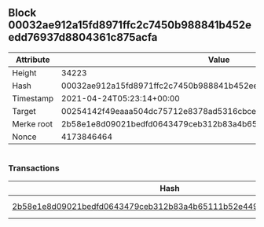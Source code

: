 ## Block 00032ae912a15fd8971ffc2c7450b988841b452eedd76937d8804361c875acfa

Attribute | Value
--- | ---
Height | 34223
Hash | 00032ae912a15fd8971ffc2c7450b988841b452eedd76937d8804361c875acfa
Timestamp | 2021-04-24T05:23:14+00:00
Target | 00254142f49eaaa504dc75712e8378ad5316cbcead634704b3734b6271167cc4
Merke root | 2b58e1e8d09021bedfd0643479ceb312b83a4b65111b52e44944a618bd85c83b
Nonce | 4173846464

```

```

### Transactions

Hash | Amount
--- | ---
[2b58e1e8d09021bedfd0643479ceb312b83a4b65111b52e44944a618bd85c83b](2b58e1e8d09021bedfd0643479ceb312b83a4b65111b52e44944a618bd85c83b.md) | 10.00000000 SKEPTI 
